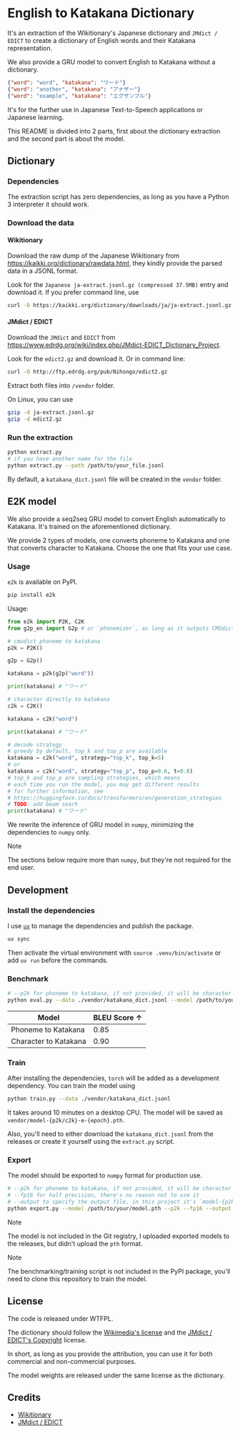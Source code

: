 # English to Katakana Dictionary

It's an extraction of the Wikitionary's Japanese dictionary and `JMdict / EDICT` to create a dictionary of English words and their Katakana representation.

We also provide a GRU model to convert English to Katakana without a dictionary.

```json
{"word": "word", "katakana": "ワード"}
{"word": "another", "katakana": "アナザー"}
{"word": "example", "katakana": "エグザンプル"}
```

It's for the further use in Japanese Text-to-Speech applications or Japanese learning.

This README is divided into 2 parts, first about the dictionary extraction and the second part is about the model.

## Dictionary

### Dependencies

The extraction script has zero dependencies, as long as you have a Python 3 interpreter it should work.

### Download the data

#### Wikitionary

Download the raw dump of the Japanese Wikitionary from https://kaikki.org/dictionary/rawdata.html, they kindly provide the parsed data in a JSONL format.

Look for the `Japanese ja-extract.jsonl.gz (compressed 37.5MB)` entry and download it. If you prefer command line, use

```bash
curl -O https://kaikki.org/dictionary/downloads/ja/ja-extract.jsonl.gz
```

#### JMdict / EDICT

Download the `JMdict` and `EDICT` from https://www.edrdg.org/wiki/index.php/JMdict-EDICT_Dictionary_Project.

Look for the `edict2.gz` and download it. Or in command line:

```bash
curl -O http://ftp.edrdg.org/pub/Nihongo/edict2.gz
```

Extract both files into `/vendor` folder.

On Linux, you can use

```bash
gzip -d ja-extract.jsonl.gz
gzip -d edict2.gz
```

### Run the extraction

```bash
python extract.py
# if you have another name for the file
python extract.py --path /path/to/your_file.jsonl
```

By default, a `katakana_dict.jsonl` file will be created in the `vendor` folder.

## E2K model

We also provide a seq2seq GRU model to convert English automatically to Katakana. It's trained on the aforementioned dictionary.

We provide 2 types of models, one converts phoneme to Katakana and one that converts character to Katakana. Choose the one that fits your use case.

### Usage

`e2k` is available on PyPI.

```bash
pip install e2k
```

Usage:

```python
from e2k import P2K, C2K
from g2p_en import G2p # or `phonemizer`, as long as it outputs CMUdict phoneme

# cmudict phoneme to katakana
p2k = P2K()

g2p = G2p()

katakana = p2k(g2p("word"))

print(katakana) # "ワード"

# character directly to katakana
c2k = C2K()

katakana = c2k("word")

print(katakana) # "ワード"

# decode strategy
# greedy by default, top_k and top_p are available
katakana = c2k("word", strategy="top_k", top_k=5)
# or
katakana = c2k("word", strategy="top_p", top_p=0.6, t=0.8)
# top_k and top_p are sampling strategies, which means
# each time you run the model, you may get different results
# for further information, see
# https://huggingface.co/docs/transformers/en/generation_strategies
# TODO: add beam searh
print(katakana) # "ワード"
```

We rewrite the inference of GRU model in `numpy`, minimizing the dependencies to `numpy` only.

> [!Note]
> The sections below require more than `numpy`, but they're not required for the end user.

## Development

### Install the dependencies

I use [`uv`](https://docs.astral.sh/uv/) to manage the dependencies and publish the package.

```bash
uv sync
```

Then activate the virtual environment with `source .venv/bin/activate` or add `uv run` before the commands.

### Benchmark

```bash
# --p2k for phoneme to katakana, if not provided, it will be character to katakana
python eval.py --data ./vendor/katakana_dict.jsonl --model /path/to/your/model.pth --p2k
```

| Model                 | BLEU Score ↑ |
| --------------------- | ------------ |
| Phoneme to Katakana   | 0.85         |
| Character to Katakana | 0.90         |

### Train

After installing the dependencies, `torch` will be added as a development dependency. You can train the model using

```bash
python train.py --data ./vendor/katakana_dict.jsonl
```

It takes around 10 minutes on a desktop CPU. The model will be saved as `vendor/model-{p2k/c2k}-e-{epoch}.pth`.

Also, you'll need to either download the `katakana_dict.jsonl` from the releases or create it yourself using the `extract.py` script.

### Export

The model should be exported to `numpy` format for production use.

```bash
# --p2k for phoneme to katakana, if not provided, it will be character to katakana
# --fp16 for half precision, there's no reason not to use it
# --output to specify the output file, in this project it's `model-{p2k/c2k}.npz`
python export.py --model /path/to/your/model.pth --p2k --fp16 --output /path/to/your/model.npz
```

> [!Note]
> The model is not included in the Git registry, I uploaded exported models to the releases, but didn't upload the `pth` format.

> [!Note]
> The benchmarking/training script is not included in the PyPI package, you'll need to clone this repository to train the model.

## License

The code is released under WTFPL.

The dictionary should follow the [Wikimedia's license](https://dumps.wikimedia.org/legal.html) and the [JMdict / EDICT's Copyright](https://www.edrdg.org/) license.

In short, as long as you provide the attribution, you can use it for both commercial and non-commercial purposes.

The model weights are released under the same license as the dictionary.

## Credits

- [Wikitionary](https://www.wiktionary.org/)
- [JMdict / EDICT](http://www.edrdg.org/jmdict/edict.html)
